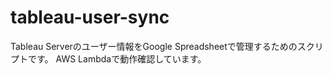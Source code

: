 # tableau-user-sync
Tableau Serverのユーザー情報をGoogle Spreadsheetで管理するためのスクリプトです。
AWS Lambdaで動作確認しています。

